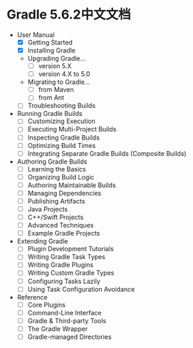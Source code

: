 # Gradle 5.6.2中文文档

- User Manual
  - [X] Getting Started
  - [X] Installing Gradle
  - Upgrading Gradle...
    - [ ] version 5.X
    - [ ] version 4.X to 5.0
  - Migrating to Gradle...
    - [ ] from Maven
    - [ ] from Ant
  - [ ] Troubleshooting Builds

- Running Gradle Builds
  - [ ] Customizing Execution
  - [ ] Executing Multi-Project Builds
  - [ ] Inspecting Gradle Builds
  - [ ] Optimizing Build Times
  - [ ] Integrating Separate Gradle Builds (Composite Builds)

- Authoring Gradle Builds
  - [ ] Learning the Basics
  - [ ] Organizing Build Logic
  - [ ] Authoring Maintainable Builds
  - [ ] Managing Dependencies
  - [ ] Publishing Artifacts
  - [ ] Java Projects
  - [ ] C++/Swift Projects
  - [ ] Advanced Techniques
  - [ ] Example Gradle Projects

- Extending Gradle
  - [ ] Plugin Development Tutorials
  - [ ] Writing Gradle Task Types
  - [ ] Writing Gradle Plugins
  - [ ] Writing Custom Gradle Types
  - [ ] Configuring Tasks Lazily
  - [ ] Using Task Configuration Avoidance

- Reference
  - [ ] Core Plugins
  - [ ] Command-Line Interface
  - [ ] Gradle & Third-party Tools
  - [ ] The Gradle Wrapper
  - [ ] Gradle-managed Directories
